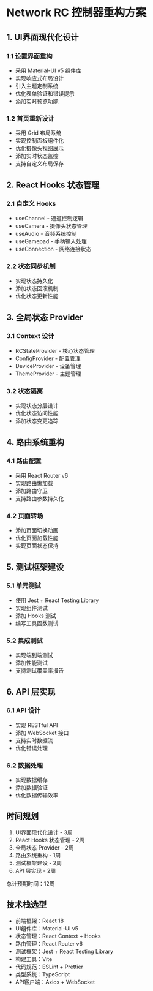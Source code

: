 # Network RC 控制器重构方案

## 1. UI界面现代化设计

### 1.1 设置界面重构
- 采用 Material-UI v5 组件库
- 实现响应式布局设计
- 引入主题定制系统
- 优化表单验证和错误提示
- 添加实时预览功能

### 1.2 首页重新设计
- 采用 Grid 布局系统
- 实现控制面板组件化
- 优化摄像头视图展示
- 添加实时状态监控
- 支持自定义布局保存

## 2. React Hooks 状态管理

### 2.1 自定义 Hooks
- useChannel - 通道控制逻辑
- useCamera - 摄像头状态管理
- useAudio - 音频系统控制
- useGamepad - 手柄输入处理
- useConnection - 网络连接状态

### 2.2 状态同步机制
- 实现状态持久化
- 添加状态回滚机制
- 优化状态更新性能

## 3. 全局状态 Provider

### 3.1 Context 设计
- RCStateProvider - 核心状态管理
- ConfigProvider - 配置管理
- DeviceProvider - 设备管理
- ThemeProvider - 主题管理

### 3.2 状态隔离
- 实现状态分层设计
- 优化状态访问性能
- 添加状态变更追踪

## 4. 路由系统重构

### 4.1 路由配置
- 采用 React Router v6
- 实现路由懒加载
- 添加路由守卫
- 支持路由参数持久化

### 4.2 页面转场
- 添加页面切换动画
- 优化页面加载性能
- 实现页面状态保持

## 5. 测试框架建设

### 5.1 单元测试
- 使用 Jest + React Testing Library
- 实现组件测试
- 添加 Hooks 测试
- 编写工具函数测试

### 5.2 集成测试
- 实现端到端测试
- 添加性能测试
- 支持测试覆盖率报告

## 6. API 层实现

### 6.1 API 设计
- 实现 RESTful API
- 添加 WebSocket 接口
- 支持实时数据流
- 优化错误处理

### 6.2 数据处理
- 实现数据缓存
- 添加数据验证
- 优化数据传输效率

## 时间规划

1. UI界面现代化设计 - 3周
2. React Hooks 状态管理 - 2周
3. 全局状态 Provider - 2周
4. 路由系统重构 - 1周
5. 测试框架建设 - 2周
6. API 层实现 - 2周

总计预期时间：12周

## 技术栈选型

- 前端框架：React 18
- UI组件库：Material-UI v5
- 状态管理：React Context + Hooks
- 路由管理：React Router v6
- 测试框架：Jest + React Testing Library
- 构建工具：Vite
- 代码规范：ESLint + Prettier
- 类型系统：TypeScript
- API客户端：Axios + WebSocket